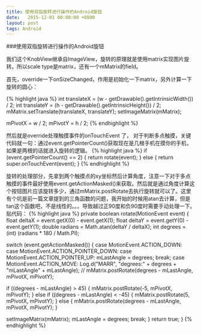 ```yaml
---
title: 使用双指旋转进行操作的Android旋钮
date:   2015-12-01 00:00:00 +0800
layout: post
tags: Android
---
```

 
###使用双指旋转进行操作的Android旋钮


我们这个KnobView继承自ImageView，旋转的原理就是使用matrix实现图片旋转。所以scale type是matrix，还有一个mMatrix的field。

首先，override一下onSizeChanged，作用是初始化一下matrix，另外计算一下旋转的圆心：

{% highlight java %}
int translateX = (w - getDrawable().getIntrinsicWidth()) / 2;
int translateY = (h - getDrawable().getIntrinsicHeight()) / 2;
mMatrix.setTranslate(translateX, translateY);
setImageMatrix(mMatrix);

mPivotX = w / 2;
mPivotY = h / 2;
{% endhighlight %}

然后就是override处理触摸事件的onTouchEvent 了， 对于判断多点触摸，关键代码就一句：通过event.getPointerCount()获取现在是几根手机在摸你的手机，如果是两根的话就进入旋转的逻辑。
{% highlight java %}
if (event.getPointerCount() == 2) {
return rotate(event);
} else {
return super.onTouchEvent(event);
}
{% endhighlight %}

旋转的处理部分，先拿到两个触摸点的xy坐标然后计算角度，注意一下对于多点触摸的事件最好使用event.getActionMasked()来获取。然后就是通过角度计算这个按钮图片应该旋转多少，通过mMatrix.postRotate去执行旋转就可以了。这里有个坑是前一篇文章提到的三角函数的问题，我开始的时候用atan去计算，但是tan这个函数吧，不是线性的。。。导致越过正90度和负90度时需要手动处理一下。
贴代码：
{% highlight java %}
private boolean rotate(MotionEvent event) {
float deltaX = event.getX(0) - event.getX(1);
float deltaY = event.getY(0) - event.getY(1);
double radians = Math.atan(deltaY / deltaX);
int degrees = (int) (radians * 180 / Math.PI);

switch (event.getActionMasked()) {
case MotionEvent.ACTION_DOWN:
case MotionEvent.ACTION_POINTER_DOWN:
case MotionEvent.ACTION_POINTER_UP:
mLastAngle = degrees;
break;
case MotionEvent.ACTION_MOVE:
Log.d("MARR", "degrees:" + degrees + "mLastAngle" + mLastAngle);
// mMatrix.postRotate(degrees - mLastAngle, mPivotX, mPivotY);

if ((degrees - mLastAngle) > 45) {
mMatrix.postRotate(-5, mPivotX, mPivotY);
} else if ((degrees - mLastAngle) < -45) {
mMatrix.postRotate(5, mPivotX, mPivotY);
} else {
mMatrix.postRotate(degrees - mLastAngle, mPivotX, mPivotY);
}

setImageMatrix(mMatrix);
mLastAngle = degrees;
break;
}
return true;
}
{% endhighlight %}



